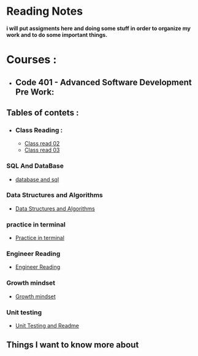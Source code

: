 # Reading Notes
  **i will put assigments here and doing some stuff in order to organize my work and to do some important things.**
# Courses : 
- ## **Code 401 - Advanced Software Development** Pre Work:

## Tables of contets : 

- ### Class Reading : 
    - [Class read 02 ](./Class02-read.md)
    - [Class read 03](./Class03-read.md)


### SQL And DataBase 

- [database and sql](sqlpractice.md)

### Data Structures and Algorithms
 
- [Data Structures and Algorithms](./Data%20Structures%20and%20Algorithms.md)


### practice in terminal

- [Practice in terminal](./Practice-in-terminal.md)

### Engineer Reading

- [Engineer Reading](./Engineering%20Readings.md)

### Growth mindset

- [Growth mindset](./Growthmindset.md)

### Unit testing

- [Unit Testing and Readme](Class02-read.md)

## Things I want to know more about
